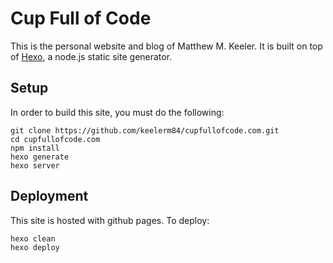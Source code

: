 # Cup Full of Code

This is the personal website and blog of Matthew M. Keeler.  It is built on top
of [Hexo](http://hexo.io/), a node.js static site generator.

## Setup

In order to build this site, you must do the following:

    git clone https://github.com/keelerm84/cupfullofcode.com.git
    cd cupfullofcode.com
    npm install
    hexo generate
    hexo server

## Deployment

This site is hosted with github pages.  To deploy:

    hexo clean
    hexo deploy
